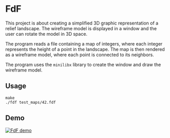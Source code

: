 <!-- FdF project description + video demo path: FdF_demo.mov -->
# FdF

This project is about creating a simplified 3D graphic representation of a relief landscape. The wireframe model is displayed in a window and the user can rotate the model in 3D space.

The program reads a file containing a map of integers, where each integer represents the height of a point in the landscape. The map is then rendered as a wireframe model, where each point is connected to its neighbors.

The program uses the `minilibx` library to create the window and draw the wireframe model.

## Usage

```shell
make
./fdf test_maps/42.fdf
```

## Demo

[![FdF demo](https://img.youtube.com/vi/1Q1ZCv1Q2Z0/0.jpg)](https://www.youtube.com/watch?v=1Q1ZCv1Q2Z0)
